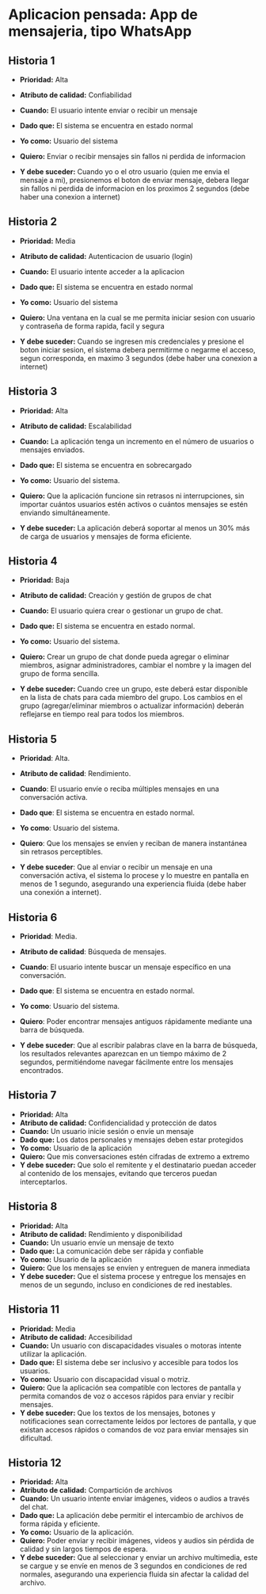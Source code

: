 # Aplicacion pensada: App de mensajeria, tipo WhatsApp

## Historia 1

- **Prioridad:** Alta

- **Atributo de calidad:** Confiabilidad 

- **Cuando:** El usuario intente enviar o recibir un mensaje

- **Dado que:** El sistema se encuentra en estado normal

- **Yo como:** Usuario del sistema

- **Quiero:** Enviar o recibir mensajes sin fallos ni perdida de informacion

- **Y debe suceder:** Cuando yo o el otro usuario (quien me envia el mensaje a mi), presionemos el boton de enviar mensaje, debera llegar sin fallos ni perdida de informacion en los proximos 2 segundos (debe haber una conexion a internet)


## Historia 2

- **Prioridad:** Media

- **Atributo de calidad:** Autenticacion de usuario (login)

- **Cuando:** El usuario intente acceder a la aplicacion

- **Dado que:** El sistema se encuentra en estado normal

- **Yo como:** Usuario del sistema

- **Quiero:** Una ventana en la cual se me permita iniciar sesion con usuario y contraseña de forma rapida, facil y segura

- **Y debe suceder:** Cuando se ingresen mis credenciales y presione el boton iniciar sesion, el sistema debera permitirme o negarme el acceso, segun corresponda, en maximo 3 segundos (debe haber una conexion a internet)


## Historia 3


- **Prioridad:** Alta

- **Atributo de calidad:** Escalabilidad

- **Cuando:** La aplicación tenga un incremento en el número de usuarios o mensajes enviados.

- **Dado que:** El sistema se encuentra en sobrecargado

- **Yo como:** Usuario del sistema.

- **Quiero:** Que la aplicación funcione sin retrasos ni interrupciones, sin importar cuántos usuarios estén activos o cuántos mensajes se estén enviando simultáneamente.

- **Y debe suceder:** La aplicación deberá soportar al menos un 30% más de carga de usuarios y mensajes de forma eficiente.

## Historia 4

- **Prioridad:** Baja

- **Atributo de calidad:** Creación y gestión de grupos de chat

- **Cuando:** El usuario quiera crear o gestionar un grupo de chat.

- **Dado que:** El sistema se encuentra en estado normal.

- **Yo como:** Usuario del sistema.

- **Quiero:** Crear un grupo de chat donde pueda agregar o eliminar miembros, asignar administradores, cambiar el nombre y la imagen del grupo de forma sencilla.

- **Y debe suceder:** Cuando cree un grupo, este deberá estar disponible en la lista de chats para cada miembro del grupo. Los cambios en el grupo (agregar/eliminar miembros o actualizar información) deberán reflejarse en tiempo real para todos los miembros.

## Historia 5

- **Prioridad**: Alta.

- **Atributo de calidad**: Rendimiento.

- **Cuando**: El usuario envíe o reciba múltiples mensajes en una conversación activa.

- **Dado que**: El sistema se encuentra en estado normal.

- **Yo como**: Usuario del sistema.

- **Quiero**: Que los mensajes se envíen y reciban de manera instantánea sin retrasos perceptibles.

- **Y debe suceder**: Que al enviar o recibir un mensaje en una conversación activa, el sistema lo procese y lo muestre en pantalla en menos de 1 segundo, asegurando una experiencia fluida (debe haber una conexión a internet).

## Historia 6

- **Prioridad**: Media.

- **Atributo de calidad**: Búsqueda de mensajes.

- **Cuando**: El usuario intente buscar un mensaje específico en una conversación.

- **Dado que**: El sistema se encuentra en estado normal.

- **Yo como**: Usuario del sistema.

- **Quiero**: Poder encontrar mensajes antiguos rápidamente mediante una barra de búsqueda.

- **Y debe suceder**: Que al escribir palabras clave en la barra de búsqueda, los resultados relevantes aparezcan en un tiempo máximo de 2 segundos, permitiéndome navegar fácilmente entre los mensajes encontrados.

## Historia 7

- **Prioridad:** Alta  
- **Atributo de calidad:** Confidencialidad y protección de datos  
- **Cuando:** Un usuario inicie sesión o envíe un mensaje  
- **Dado que:** Los datos personales y mensajes deben estar protegidos  
- **Yo como:** Usuario de la aplicación  
- **Quiero:** Que mis conversaciones estén cifradas de extremo a extremo  
- **Y debe suceder:** Que solo el remitente y el destinatario puedan acceder al contenido de los mensajes, evitando que terceros puedan interceptarlos.  

## Historia 8
- **Prioridad:** Alta  
- **Atributo de calidad:** Rendimiento y disponibilidad  
- **Cuando:** Un usuario envíe un mensaje de texto  
- **Dado que:** La comunicación debe ser rápida y confiable  
- **Yo como:** Usuario de la aplicación  
- **Quiero:** Que los mensajes se envíen y entreguen de manera inmediata  
- **Y debe suceder:** Que el sistema procese y entregue los mensajes en menos de un segundo, incluso en condiciones de red inestables.  

## Historia 11

- **Prioridad:** Media
- **Atributo de calidad:** Accesibilidad
- **Cuando:** Un usuario con discapacidades visuales o motoras intente utilizar la aplicación.
- **Dado que:** El sistema debe ser inclusivo y accesible para todos los usuarios.
- **Yo como:** Usuario con discapacidad visual o motriz.
- **Quiero:** Que la aplicación sea compatible con lectores de pantalla y permita comandos de voz o accesos rápidos para enviar y recibir mensajes.
- **Y debe suceder:** Que los textos de los mensajes, botones y notificaciones sean correctamente leídos por lectores de pantalla, y que existan accesos rápidos o comandos de voz para enviar mensajes sin dificultad.


## Historia 12

- **Prioridad:** Alta
- **Atributo de calidad:** Compartición de archivos
- **Cuando:** Un usuario intente enviar imágenes, videos o audios a través del chat.
- **Dado que:** La aplicación debe permitir el intercambio de archivos de forma rápida y eficiente.
- **Yo como:** Usuario de la aplicación.
- **Quiero:** Poder enviar y recibir imágenes, videos y audios sin pérdida de calidad y sin largos tiempos de espera.
- **Y debe suceder:** Que al seleccionar y enviar un archivo multimedia, este se cargue y se envíe en menos de 3 segundos en condiciones de red normales, asegurando una experiencia fluida sin afectar la calidad del archivo.